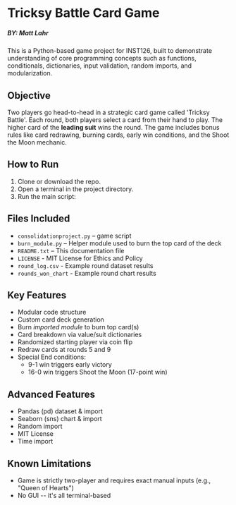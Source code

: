 # Tricksy Battle Card Game
##### BY: Matt Lahr

This is a Python-based game project for INST126, built to demonstrate understanding of core programming concepts such as functions, conditionals, dictionaries, input validation, random imports, and modularization.

## Objective

Two players go head-to-head in a strategic card game called 'Tricksy Battle'. Each round, both players select a card from their hand to play. The higher card of the **leading suit** wins the round. The game includes bonus rules like card redrawing, burning cards, early win conditions, and the Shoot the Moon mechanic.

## How to Run

1. Clone or download the repo.
2. Open a terminal in the project directory.
3. Run the main script:

## Files Included

- `consolidationproject.py` – game script
- `burn_module.py` – Helper module used to burn the top card of the deck
- `README.txt` – This documentation file
- `LICENSE` - MIT License for Ethics and Policy
- `round_log.csv` - Example round dataset results
- `rounds_won_chart` - Example round chart results

## Key Features

- Modular code structure
- Custom card deck generation
- Burn *imported module* to burn top card(s)
- Card breakdown via value/suit dictionaries
- Randomized starting player via coin flip
- Redraw cards at rounds 5 and 9
- Special End conditions:
  - 9-1 win triggers early victory
  - 16-0 win triggers Shoot the Moon (17-point win)

## Advanced Features

- Pandas (pd) dataset & import
- Seaborn (sns) chart & import
- Random import
- MIT License
- Time import

## Known Limitations

- Game is strictly two-player and requires exact manual inputs (e.g., "Queen of Hearts")
- No GUI -- it's all terminal-based
  
